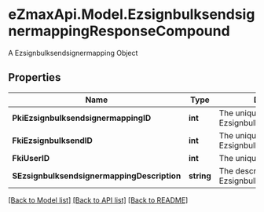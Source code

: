# eZmaxApi.Model.EzsignbulksendsignermappingResponseCompound
A Ezsignbulksendsignermapping Object

## Properties

Name | Type | Description | Notes
------------ | ------------- | ------------- | -------------
**PkiEzsignbulksendsignermappingID** | **int** | The unique ID of the Ezsignbulksendsignermapping | 
**FkiEzsignbulksendID** | **int** | The unique ID of the Ezsignbulksend | 
**FkiUserID** | **int** | The unique ID of the User | [optional] 
**SEzsignbulksendsignermappingDescription** | **string** | The description of the Ezsignbulksendsignermapping | 

[[Back to Model list]](../README.md#documentation-for-models) [[Back to API list]](../README.md#documentation-for-api-endpoints) [[Back to README]](../README.md)

